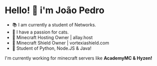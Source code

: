 # Hello! 👋 i'm João Pedro

- 📚 I am currently a student of Networks.
- 💖 I have a passion for cats.
- 🎉 Minecraft Hosting Owner | allay.host
- 🎉 Minecraft Shield Owner | vortexiashield.com
- 🔭 Student of Python, Node.JS & Java!

I'm currently working for minecraft servers like **AcademyMC & Hyzen!**

